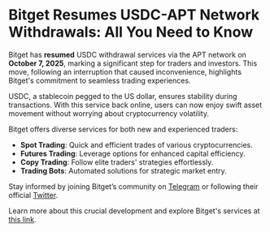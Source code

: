 # Bitget Resumes USDC-APT Network Withdrawals: All You Need to Know

Bitget has **resumed** USDC withdrawal services via the APT network on **October 7, 2025**, marking a significant step for traders and investors. This move, following an interruption that caused inconvenience, highlights Bitget's commitment to seamless trading experiences.

USDC, a stablecoin pegged to the US dollar, ensures stability during transactions. With this service back online, users can now enjoy swift asset movement without worrying about cryptocurrency volatility.

Bitget offers diverse services for both new and experienced traders:
- **Spot Trading**: Quick and efficient trades of various cryptocurrencies.
- **Futures Trading**: Leverage options for enhanced capital efficiency.
- **Copy Trading**: Follow elite traders' strategies effortlessly.
- **Trading Bots**: Automated solutions for strategic market entry.

Stay informed by joining Bitget’s community on [Telegram](https://t.me/BitgetENOfficial) or following their official [Twitter](https://twitter.com/bitgetglobal).

Learn more about this crucial development and explore Bitget's services at [this link](https://chain-base.xyz/bitget-resumes-usdc-apt-network-withdrawals-all-you-need-to-know).